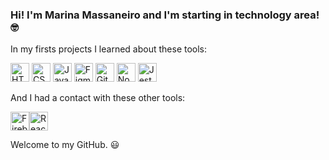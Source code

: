 ### Hi! I'm Marina Massaneiro and I'm starting in technology area! :nerd_face:

 In my firsts projects I learned about these tools:
 
  <img src="https://cdn.jsdelivr.net/gh/devicons/devicon/icons/html5/html5-original.svg" alt="HTML5" style="height: 30px;"/> <img src="https://cdn.jsdelivr.net/gh/devicons/devicon/icons/css3/css3-original.svg" alt="CSS3" style="height: 30px;"/>
  <img src="https://cdn.jsdelivr.net/gh/devicons/devicon/icons/javascript/javascript-original.svg" alt="JavaScript" style="height: 30px;"/>
  <img src="https://cdn.jsdelivr.net/gh/devicons/devicon/icons/figma/figma-original.svg" alt="Figma" style="height: 30px;"/>
  <img src="https://cdn.jsdelivr.net/gh/devicons/devicon/icons/github/github-original.svg" alt="GitHub" style="height: 30px;"/>
  <img src="https://cdn.jsdelivr.net/gh/devicons/devicon/icons/nodejs/nodejs-plain.svg" alt="Node.js" style="height: 30px;"/>
  <img src="https://cdn.jsdelivr.net/gh/devicons/devicon/icons/jest/jest-plain.svg" alt="Jest" style="height: 30px;"/> 
  
And I had a contact with these other tools:

  <img src="https://cdn.jsdelivr.net/gh/devicons/devicon/icons/firebase/firebase-plain.svg" alt="Firebase" style="height: 30px;"/><img src="https://cdn.jsdelivr.net/gh/devicons/devicon/icons/react/react-original.svg" alt="React" style="height: 30px;"/>
  
  Welcome to my GitHub. :smiley:
